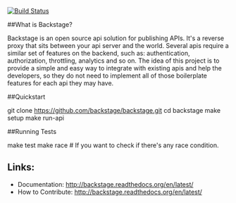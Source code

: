 [![Build Status](https://travis-ci.org/backstage/backstage.png?branch=master)](https://travis-ci.org/backstage/backstage)

##What is Backstage?

Backstage is an open source api solution for publishing APIs. It's a reverse proxy that sits between your api server and the world.
Several apis require a similar set of features on the backend, such as: authentication, authorization, throttling, analytics and so on. The idea of this project is to provide a simple and easy way to integrate with existing apis and help the developers, so they do not need to implement all of those boilerplate features for each api they may have.

##Quickstart

  git clone https://github.com/backstage/backstage.git
  cd backstage
  make setup
  make run-api

##Running Tests

  make test
  make race # If you want to check if there's any race condition.

## Links:

- Documentation: http://backstage.readthedocs.org/en/latest/
- How to Contribute: http://backstage.readthedocs.org/en/latest/